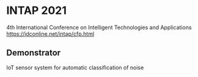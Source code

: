 
# INTAP 2021
4th International Conference on Intelligent Technologies and Applications
https://jdconline.net/intap/cfp.html

## Demonstrator

IoT sensor system for automatic classification of noise
